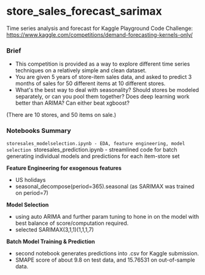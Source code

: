 # store_sales_forecast_sarimax
Time series analysis and forecast for Kaggle Playground Code Challenge: https://www.kaggle.com/competitions/demand-forecasting-kernels-only/

### Brief
- This competition is provided as a way to explore different time series techniques on a relatively simple and clean dataset.
- You are given 5 years of store-item sales data, and asked to predict 3 months of sales for 50 different items at 10 different stores.
- What's the best way to deal with seasonality? Should stores be modeled separately, or can you pool them together? Does deep learning work better than ARIMA? Can either beat xgboost?

(There are 10 stores, and 50 items on sale.)

### Notebooks Summary
`storesales_modelselection.ipynb - EDA, feature engineering, model selection
`storesales_prediction.ipynb     - streamlined code for batch generating individual models and predictions for each item-store set

**Feature Engineering for exogenous features**
  - US holidays
  - seasonal_decompose(period=365).seasonal (as SARIMAX was trained on period=7)

**Model Selection**
  - using auto ARIMA and further param tuning to hone in on the model with best balance of score/computation required.
  - selected SARIMAX(3,1,1)(1,1,1,7)
  
**Batch Model Training & Prediction**
  - second notebook generates predictions into .csv for Kaggle submission.
  - SMAPE score of about 9.8 on test data, and 15.76531 on out-of-sample data.
